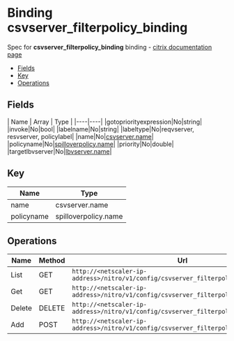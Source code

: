# Binding csvserver_filterpolicy_binding

Spec for **csvserver_filterpolicy_binding** binding - [citrix documentation page](https://developer-docs.citrix.com/projects/netscaler-nitro-api/en/11.0/configuration/content-switching/csvserver_filterpolicy_binding/csvserver_filterpolicy_binding/)

- [Fields](#fields)
- [Key](#key)
- [Operations](#operations)

## Fields

| Name | Array | Type |
|----|----|
|gotopriorityexpression|No|string|
|invoke|No|bool|
|labelname|No|string|
|labeltype|No|reqvserver, resvserver, policylabel|
|name|No|[csvserver.name](/doc/resources/csvserver.md)|
|policyname|No|[spilloverpolicy.name](/doc/resources/spilloverpolicy.md)|
|priority|No|double|
|targetlbvserver|No|[lbvserver.name](/doc/resources/lbvserver.md)|

## Key

| Name | Type |
|----|----|
| name | csvserver.name |
| policyname | spilloverpolicy.name |

## Operations

| Name | Method | Url |
|----|----|----|
| List | GET | `http://<netscaler-ip-address>/nitro/v1/config/csvserver_filterpolicy_binding` |
| Get | GET | `http://<netscaler-ip-address>/nitro/v1/config/csvserver_filterpolicy_binding/<name>` |
| Delete | DELETE | `http://<netscaler-ip-address>/nitro/v1/config/csvserver_filterpolicy_binding/<name>` |
| Add | POST | `http://<netscaler-ip-address>/nitro/v1/config/csvserver_filterpolicy_binding` |

